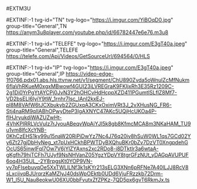 #EXTM3U

#EXTINF:-1 tvg-id="TN" tvg-logo="https://i.imgur.com/YiBOqD0.jpg" group-title="General",TN 
https://anym3u8player.com/youtube.php/id/66782447e6e76.m3u8

#EXTINF:-1 tvg-id="TELEFE" tvg-logo="https://i.imgur.com/E3gT40a.jpeg" group-title="General",TELEFE 
https://telefe.com/Api/Videos/GetSourceUrl/694564/0/HLS


#EXTINF:-1 tvg-id="IP" tvg-logo="https://i.imgur.com/E3gT40a.jpeg" group-title="General",IP
https://video-edge-1f0766.pdx01.abs.hls.ttvnw.net/v1/segment/ChU890Zvda5oWnulZcMfNukm6fIaVhRKueM0xgxMBwowf4GUI23iLVREGraK9FKIjxRh3E35Rz1209C-2g1Di0YrPgYtAYCPj0JvN3Y2hOHCvHdHcppXZD411PGumtlSLflZ8Mf7-VD2bsELI6lyiY9tW_1rnhr7Isc_IAnI2kxEJ-pl8M8VAfW6tJCXbukyb2ZGUxqA3CKxOximVRt3J_2vXHusNG_FR6-Stj4naRM9qIlABhOPwyDteP3lgAXNYC47AKc5UQjHcUKOa4P-fIHJryukdiWAZUZwHt-4VhKPIRRLVcVuIz7rJyouABeqvWpAiYJI5k8gb8KfmcMCA8m3NKaHAM_TU9u1vm8lfcXcYNB-0KhCzEHS1ky99u15naW20RiPiDwYz7Nc4J76q20iv8hSuW0WL1qs7GCd02Yy6Zt27gjDbHyNeg_xt7pUxHCkhBPWTDyBXQhuBKr0bZv7DzVT0XngpdehGOcUS65inwlFql7Ow7V6jYlZYAxns2xc2RDo8-i8DTktIr3a6wtaA-gKgfh79hjTCFh7UJyf9NsNHVanZ05YgzYDpVY8tgrGFzNUt_yDAGpAVUPUF6oq4H35UL_-2Y8rpgsKt0YOP9VN-vy7pFIsebuvqOe5XxTWLlLNf3k1sKYr213sELG3XNn6pRFNe7A40lLJJ8RcV8sLxcjivqBJUrqrzKaMZlyJ40dsWpOEktb0UDd6VjuFRzzkb72Drm-W1_l5U_Nau8eokwU06XU0bbFvutxZfZPKz-7QD5px6gvT6RkmJx.ts

